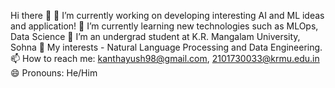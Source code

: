 Hi there 👋
🔭 I’m currently working on developing interesting AI and ML ideas and application!
🌱 I’m currently learning new technologies such as MLOps, Data Science
👯 I’m an undergrad student at K.R. Mangalam University, Sohna
🤔 My interests - Natural Language Processing and Data Engineering.
📫 How to reach me: kanthayush98@gmail.com, 2101730033@krmu.edu.in
😄 Pronouns: He/Him

<!---
ayush2046/ayush2046 is a ✨ special ✨ repository because its `README.md` (this file) appears on your GitHub profile.
You can click the Preview link to take a look at your changes.
--->
